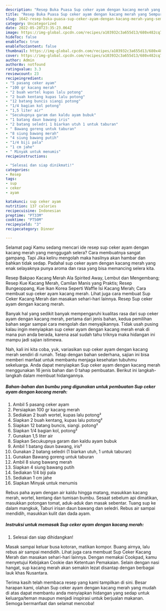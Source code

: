 ```yaml
---
description: "Resep Buka Puasa Sup ceker ayam dengan kacang merah yang Sempurna "
title: "Resep Buka Puasa Sup ceker ayam dengan kacang merah yang Sempurna "
slug: 1642-resep-buka-puasa-sup-ceker-ayam-dengan-kacang-merah-yang-sempurna
category: Uncategorized
date: 2022-05-28T23:35:23.064Z
image: https://img-global.cpcdn.com/recipes/a103932c3a655d13/680x482cq70/sup-ceker-ayam-dengan-kacang-merah-foto-resep-utama.jpg
hideToc: false
enableToc: true
enableTocContent: false
thumbnail: https://img-global.cpcdn.com/recipes/a103932c3a655d13/680x482cq70/sup-ceker-ayam-dengan-kacang-merah-foto-resep-utama.jpg
cover: https://img-global.cpcdn.com/recipes/a103932c3a655d13/680x482cq70/sup-ceker-ayam-dengan-kacang-merah-foto-resep-utama.jpg
author: Admin
authorAv: notfound
ratingvalue: 3.3
reviewcount: 23
recipeingredient:
- "5 pasang ceker ayam"
- "100 gr kacang merah"
- "2 buah wortel kupas lalu potong"
- "2 buah kentang kupas lalu potong"
- "12 batang buncis siangi potong"
- "1/4 bagian kol potong"
- "1,5 liter air"
- "Secukupnya garam dan kaldu ayam bubuk"
- "1 batang daun bawang iris"
- "2 batang seledri 1 biarkan utuh 1 untuk taburan"
- " Bawang goreng untuk taburan"
- "8 siung bawang merah"
- "4 siung bawang putih"
- "1/4 biji pala"
- "1 cm jahe"
- " Minyak untuk menumis"
recipeinstructions:

- "Selesai dan siap dinikmati!"
categories:
- Resep
tags:
- sup
- ceker
- ayam

katakunci: sup ceker ayam 
nutrition: 137 calories
recipecuisine: Indonesian
preptime: "PT33M"
cooktime: "PT50M"
recipeyield: "3"
recipecategory: Dinner

---
```



Selamat pagi Kamu sedang mencari ide resep sup ceker ayam dengan kacang merah yang menggugah selera? Cara membuatnya sangat gampang. Tapi Jika keliru mengolah maka hasilnya akan hambar dan bahkan tidak sedap. Padahal sup ceker ayam dengan kacang merah yang enak selayaknya punya aroma dan rasa yang bisa memancing selera kita.


Resep Bakpao Kacang Merah Ala Spirited Away, Lembut dan Mengembang; Resep Kue Kacang Merah, Camilan Manis yang Praktis; Resep Bungeoppang, Kue Ikan Korea Seperti Waffle Isi Kacang Merah; Cara membuat sup ceker ayam kacang merah. Lihat juga cara membuat Sup Ceker Kacang Merah dan masakan sehari-hari lainnya. Resep Sup ceker ayam dengan kacang merah.

Banyak hal yang sedikit banyak mempengaruhi kualitas rasa dari sup ceker ayam dengan kacang merah, pertama dari jenis bahan, kedua pemilihan bahan segar sampai cara mengolah dan menyajikannya. Tidak usah pusing kalau ingin menyiapkan sup ceker ayam dengan kacang merah enak di mana pun anda berada, karena asal sudah tahu triknya maka hidangan ini mampu jadi sajian istimewa.


Nah, kali ini kita coba, yuk, variasikan sup ceker ayam dengan kacang merah sendiri di rumah. Tetap dengan bahan sederhana, sajian ini bisa memberi manfaat untuk membantu menjaga kesehatan tubuhmu sekeluarga. Anda dapat menyiapkan Sup ceker ayam dengan kacang merah menggunakan 16 jenis bahan dan 0 tahap pembuatan. Berikut ini langkah-langkah dalam membuat hidangannya.

<!--inarticleads1-->

##### Bahan-bahan dan bumbu yang digunakan untuk pembuatan Sup ceker ayam dengan kacang merah:

1. Ambil 5 pasang ceker ayam
1. Persiapkan 100 gr kacang merah
1. Sediakan 2 buah wortel, kupas lalu potong²
1. Siapkan 2 buah kentang, kupas lalu potong²
1. Siapkan 12 batang buncis, siangi. potong²
1. Siapkan 1/4 bagian kol, potong²
1. Gunakan 1,5 liter air
1. Siapkan Secukupnya garam dan kaldu ayam bubuk
1. Ambil 1 batang daun bawang, iris²
1. Gunakan 2 batang seledri (1 biarkan utuh, 1 untuk taburan)
1. Gunakan  Bawang goreng untuk taburan
1. Ambil 8 siung bawang merah
1. Siapkan 4 siung bawang putih
1. Sediakan 1/4 biji pala
1. Sediakan 1 cm jahe
1. Siapkan  Minyak untuk menumis


Rebus paha ayam dengan air kaldu hingga matang, masukkan kacang merah, wortel, kentang dan tumisan bumbu. Sesaat sebelum api dimatikan, masukkan potongan tomat, aduk-aduk dan masak sebentar. Tuang sup ke dalam mangkuk, Taburi irisan daun bawang dan seledri. Rebus air sampai mendidih, masukkan kulit dan dada ayam. 

<!--inarticleads2-->

##### Instruksi untuk memasak Sup ceker ayam dengan kacang merah:


1. Selesai dan siap dihidangkan!

Masak sampai keluar busa kotoran, matikan kompor. Buang airnya, lalu rebus air sampai mendidih. Lihat juga cara membuat Sup Ceker Kacang Merah dan masakan sehari-hari lainnya. Dengan memakai Cookpad, kamu menyetujui Kebijakan Cookie dan Ketentuan Pemakaian. Selain dengan nasi hangat, sup kacang merah akan semakin lezat disantap dengan berbagai lauk khas Nusantara. 

Terima kasih telah membaca resep yang kami tampilkan di sini. Besar harapan kami, olahan Sup ceker ayam dengan kacang merah yang mudah di atas dapat membantu anda menyiapkan hidangan yang sedap untuk keluarga/teman maupun menjadi inspirasi untuk berjualan makanan. Semoga bermanfaat dan selamat mencoba!
